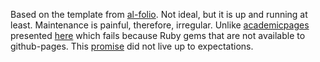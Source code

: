Based on the template from [al-folio](https://github.com/alshedivat/al-folio).
Not ideal, but it is up and running at least. 
Maintenance is painful, therefore, irregular.
Unlike [academicpages](https://github.com/academicpages/academicpages.github.io) presented [here](https://jayrobwilliams.com/posts/2020/06/academic-website/) which fails because Ruby gems that are not available to github-pages.
This [promise](https://www.moncefbelyamani.com/making-github-pages-work-with-latest-jekyll/) did not live up to expectations. 
